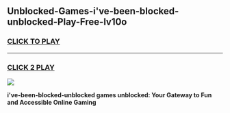 
## Unblocked-Games-i've-been-blocked-unblocked-Play-Free-lv10o
<h3>
<a href="https://premium76.site?title=i've-been-blocked-unblocked&ref=23A">CLICK TO PLAY</a></h3>
<hr>

<h3>
<a href="https://premium76.site?title=i've-been-blocked-unblocked&ref=23A">CLICK 2 PLAY</a>
  
</h3>

<a href="https://premium76.site?title=i've-been-blocked-unblocked&ref=23A"><img src="https://clearcache.store/games.png"></a>


**i've-been-blocked-unblocked games unblocked: Your Gateway to Fun and Accessible Online Gaming**
